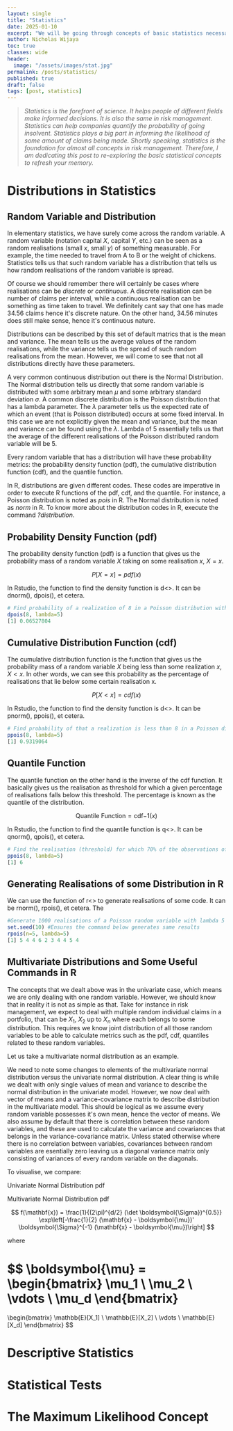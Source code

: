 ```yaml
---
layout: single
title: "Statistics"
date: 2025-01-10
excerpt: "We will be going through concepts of basic statistics necessary for actuaries and how to apply them in R."
author: Nicholas Wijaya
toc: true
classes: wide
header: 
  image: "/assets/images/stat.jpg"
permalink: /posts/statistics/
published: true
draft: false
tags: [post, statistics]
---
```


<style>
  .page-header img {
    max-width: 100%; /* Adjust as needed */
    height: auto;    /* Maintain aspect ratio */
    width: 50%;      /* Example: Scale to 50% of the container's width */
    display: block;
    margin: 0 auto;  /* Center the image */
  }
</style>

>*Statistics is the forefront of science. It helps people of different fields make informed decisions. It is also the same in risk management. Statistics can help companies quantify the probability of going insolvent. Statistics plays a big part in informing the likelihood of some amount of claims being made. Shortly speaking, statistics is the foundation for almost all concepts in risk management. Therefore, I am dedicating this post to re-exploring the basic statistical concepts to refresh your memory.*

# Distributions in Statistics

## Random Variable and Distribution

In elementary statistics, we have surely come across the random variable. A random variable (notation capital $X$, capital $Y$, etc.) can be seen as a random realisations (small $x$, small $y$) of something measurable. For example, the time needed to travel from A to B or the weight of chickens. Statistics tells us that such random variable has a distribution that tells us how random realisations of the random variable is spread. 

Of course we should remember there will certainly be cases where realisations can be <em style="font-style:bold;">discrete</em> or <em style="font-style:bold;">continuous</em>. A discrete realisation can be number of claims per interval, while a continuous realisation can be something as time taken to travel. We definitely cant say that one has made 34.56 claims hence it's discrete nature. On the other hand, 34.56 minutes does still make sense, hence it's continuous nature.

Distributions can be described by this set of default matrics that is the mean and variance. The mean tells us the average values of the random realisations, while the variance tells us the spread of such random realisations from the mean. However, we will come to see that not all distributions directly have these parameters. 

A very common continuous distribution out there is the Normal Distribution. The Normal distribution tells us directly that some random variable is distributed with some arbitrary mean $\mu$ and some arbitrary standard deviation $\sigma$. A common discrete distribution is the Poisson distribution that has a lambda parameter. The $\lambda$ parameter tells us the expected rate of which an event (that is Poisson distributed) occurs at some fixed interval. In this case we are not explicitly given the mean and variance, but the mean and variance can be found using the $\lambda$. Lambda of $5$ essentially tells us that the average of the different realisations of the Poisson distributed random variable will be 5.

Every random variable that has a distribution will have these probability metrics: the probability density function (pdf), the cumulative distribution function (cdf), and the quantile function.

In R, distributions are given different codes. These codes are imperative in order to execute R functions of the pdf, cdf, and the quantile. For instance, a Poisson distribution is noted as <em style="font-style:bold;">pois</em> in R. The Normal distribution is noted as <em style="font-style:bold;">norm</em> in R. To know more about the distribution codes in R, execute the command <em style="font-style:bold;">?distribution</em>.


## Probability Density Function (pdf)

The probability density function (pdf) is a function that gives us the probability mass of a random variable $X$ taking on some realisation $x$, $X=x$.

$$ 
P[X=x] = pdf(x)
$$

In Rstudio, the function to find the density function is d<<distribution code>>. It can be dnorm(), dpois(), et cetera.

```r
# Find probability of a realization of 8 in a Poisson distribution with lambda 5
dpois(8, lambda=5)
[1] 0.06527804
```
 
## Cumulative Distribution Function (cdf)

The cumulative distribution function is the function that gives us the probability mass of a random variable $X$ being less than some realization $x$, $X<x$. In other words, we can see this probability as the percentage of realisations that lie below some certain realisation x.

$$
P[X < x] = cdf(x)
$$

In Rstudio, the function to find the density function is d<<distribution code>>. It can be pnorm(), ppois(), et cetera.

```r
# Find probability of that a realization is less than 8 in a Poisson distribution with lambda 5
ppois(8, lambda=5)
[1] 0.9319064
```

## Quantile Function
The quantile function on the other hand is the inverse of the cdf function. It basically gives us the realisation as threshold for which a given percentage of realisations falls below this threshold. The percentage is known as the quantile of the distribution.

$$
\text{Quantile Function} = \text{cdf}{-1}(x)
$$

In Rstudio, the function to find the quantile function is q<<distribution code>>. It can be qnorm(), qpois(), et cetera.

```r
# Find the realisation (threshold) for which 70% of the observations of Poisson distribution of lambda 5 lie below this threshold.
ppois(8, lambda=5)
[1] 6
```

## Generating Realisations of some Distribution in R

We can use the function of r<<distribution code>> to generate realisations of some code. It can be rnorm(), rpois(), et cetera. The 

```r
#Generate 1000 realisations of a Poisson random variable with lambda 5
set.seed(10) #Ensures the command below generates same results
rpois(n=5, lambda=5)
[1] 5 4 4 6 2 3 4 4 5 4
```

## Multivariate Distributions and Some Useful Commands in R

The concepts that we dealt above was in the univariate case, which means we are only dealing with one random variable. However, we should know that in reality it is not as simple as that. Take for instance in risk management, we expect to deal with multiple random individual claims in a portfolio, that can be $X_1$, $X_2$ up to $X_n$ where each belongs to some distribution. This requires we know joint distribution of all those random variables to be able to calculate metrics such as the pdf, cdf, quantiles related to these random variables.

Let us take a multivariate normal distribution as an example.

We need to note some changes to elements of the multivariate normal distribution versus the univariate normal distribution. A clear thing is while we dealt with only single values of mean and variance to describe the normal distribution in the univariate model. However, we now deal with vector of means and a variance-covariance matrix to describe distribution in the multivariate model. This should be logical as we assume every random variable possesses it's own mean, hence the vector of means. We also assume by default that there is correlation between these random variables, and these are used to calculate the variance and covariances that belongs in the variance-covariance matrix. Unless stated otherwise where there is no correlation between variables, covariances between random variables are esentially zero leaving us a diagonal variance matrix only consisting of variances of every random variable on the diagonals.

To visualise, we compare:

Univariate Normal Distribution pdf



Multivariate Normal Distribution pdf

$$
f(\mathbf{x}) = \frac{1}{(2\pi)^{d/2} (\det \boldsymbol{\Sigma})^{0.5}} \exp\left[-\frac{1}{2} (\mathbf{x} - \boldsymbol{\mu})' \boldsymbol{\Sigma}^{-1} (\mathbf{x} - \boldsymbol{\mu})\right]
$$

where

$$
\boldsymbol{\mu} = 
\begin{bmatrix}
\mu_1 \\
\mu_2 \\
\vdots \\
\mu_d
\end{bmatrix}
= 
\begin{bmatrix}
\mathbb{E}[X_1] \\
\mathbb{E}[X_2] \\
\vdots \\
\mathbb{E}[X_d]
\end{bmatrix}
$$




# Descriptive Statistics

# Statistical Tests

# The Maximum Likelihood Concept


